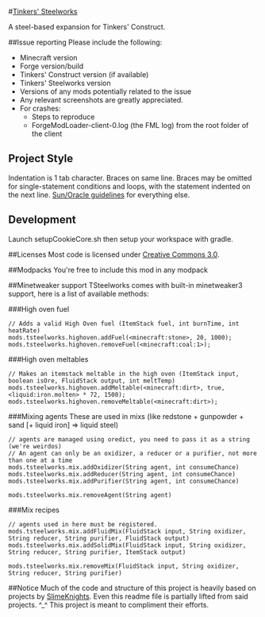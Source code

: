 #[Tinkers' Steelworks](http://www.minecraftforum.net/topic/2227330-)

A steel-based expansion for Tinkers' Construct.

##Issue reporting
Please include the following:

* Minecraft version
* Forge version/build
* Tinkers' Construct version (if available)
* Tinkers' Steelworks version
* Versions of any mods potentially related to the issue 
* Any relevant screenshots are greatly appreciated.
* For crashes:
    * Steps to reproduce
    * ForgeModLoader-client-0.log (the FML log) from the root folder of the client

## Project Style
Indentation is 1 tab character. Braces on same line. Braces may be omitted for single-statement conditions and loops, with the statement indented on the next line. [Sun/Oracle guidelines](http://www.oracle.com/technetwork/java/javase/documentation/codeconvtoc-136057.html) for everything else.

## Development
Launch setupCookieCore.sh then setup your workspace with gradle.

##Licenses
Most code is licensed under [Creative Commons 3.0](http://creativecommons.org/licenses/by/3.0/).

##Modpacks
You're free to include this mod in any modpack

##Minetweaker support
TSteelworks comes with built-in minetweaker3 support, here is a list of available methods:

###High oven fuel
```zenscript
// Adds a valid High Oven fuel (ItemStack fuel, int burnTime, int heatRate)
mods.tsteelworks.highoven.addFuel(<minecraft:stone>, 20, 1000);
mods.tsteelworks.highoven.removeFuel(<minecraft:coal:1>);
```
###High oven meltables
```zenscript
// Makes an itemstack meltable in the high oven (ItemStack input, boolean isOre, FluidStack output, int meltTemp)
mods.tsteelworks.highoven.addMeltable(<minecraft:dirt>, true, <liquid:iron.molten> * 72, 1500);
mods.tsteelworks.highoven.removeMeltable(<minecraft:dirt>);
```
###Mixing agents
These are used in mixs (like redstone + gunpowder + sand [+ liquid iron] => liquid steel)
```zenscript
// agents are managed using oredict, you need to pass it as a string (we're weirdos)
// An agent can only be an oxidizer, a reducer or a purifier, not more than one at a time
mods.tsteelworks.mix.addOxidizer(String agent, int consumeChance)
mods.tsteelworks.mix.addReducer(String agent, int consumeChance)
mods.tsteelworks.mix.addPurifier(String agent, int consumeChance)

mods.tsteelworks.mix.removeAgent(String agent)
```
###Mix recipes
```zenscript
// agents used in here must be registered.
mods.tsteelworks.mix.addFluidMix(FluidStack input, String oxidizer, String reducer, String purifier, FluidStack output)
mods.tsteelworks.mix.addSolidMix(FluidStack input, String oxidizer, String reducer, String purifier, ItemStack output)

mods.tsteelworks.mix.removeMix(FluidStack input, String oxidizer, String reducer, String purifier)
```

##Notice
Much of the code and structure of this project is heavily based on projects by [SlimeKnights](https://github.com/SlimeKnights).
Even this readme file is partially lifted from said projects.  ^_^
This project is meant to compliment their efforts.

